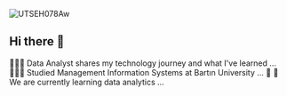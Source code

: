 


![UTSEH078Aw](https://github.com/gozdesecen/gozdesecen/assets/44326477/430d9b7b-8b06-42fa-a95b-41bd59ea85b6)

## Hi there 👋

<!--
**gozdesecen/gozdesecen** is a ✨ _special_ ✨ repository because its `README.md` (this file) appears on your GitHub profile.

Here are some ideas to get you started:

- 🔭 I’m currently working on ...
- 🌱 I’m currently learning ...
- 👯 I’m looking to collaborate on ...
- 🤔 I’m looking for help with ...
- 💬 Ask me about ...
- 📫 How to reach me: ...
- 😄 Pronouns: ...
- ⚡ Fun fact: ...
-->

👩🏻‍💻 Data Analyst shares my technology journey and what I've learned ...
👩🏻‍🎓 Studied Management Information Systems at Bartın University ...
🌷 
💭 We are currently learning data analytics ...


